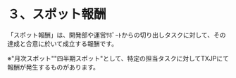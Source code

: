 # ３、スポット報酬

「スポット報酬」は、開発部や運営ｻﾎﾟｰﾄからの切り出しタスクに対して、その達成と合意に於いて成立する報酬です。





※"月次スポット""四半期スポット"として、特定の担当タスクに対してTXJPにて報酬が発生するものがあります。



